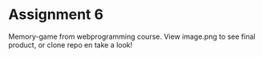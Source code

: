 Assignment 6
============

Memory-game from webprogramming course. View image.png to see final product, or clone repo en take a look!

